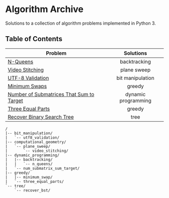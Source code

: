 # Algorithm Archive

Solutions to a collection of algorithm problems implemented in Python 3.

## Table of Contents

| Problem                                          | Solutions           |
| ------------------------------------------------ |:-------------------:|
| [N-Queens][1]                                    | backtracking        |
| [Video Stitching][2]                             | plane sweep         |
| [UTF-8 Validation][3]                            | bit manipulation    |
| [Minimum Swaps][4]                               | greedy              |
| [Number of Submatrices That Sum to Target][5]    | dynamic programming |
| [Three Equal Parts][6]                           | greedy              |
| [Recover Binary Search Tree][7]                  | tree                |
  
```text
/
|-- bit_manipulation/
|   `-- utf8_validation/
|-- computational_geometry/
|   `-- plane_sweep/
|       `-- video_stitching/
|-- dynamic_programming/
|   |-- backtracking/
|   |   `-- n_queens/
|   `-- num_submatrix_sum_target/
|-- greedy/
|   |-- minimum_swap/
|   `-- three_equal_parts/
`-- tree/
    `-- recover_bst/
```

[1]: dynamic_programming/backtracking/n_queens/
[2]: computational_geometry/plane_sweep/video_stitching/
[3]: bit_manipulation/utf8_validation/
[4]: greedy/minimum_swap/
[5]: dynamic_programming/num_submatrix_sum_target/
[6]: greedy/three_equal_parts/
[7]: tree/recover_bst/

